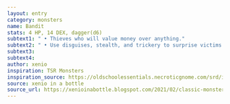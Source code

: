 ```yaml
---
layout: entry 
category: monsters
name: Bandit
stats: 4 HP, 14 DEX, dagger(d6)
subtext1: " • Thieves who will value money over anything."
subtext2: " • Use disguises, stealth, and trickery to surprise victims."
subtext3: 
subtext4: 
author: xenio
inspiration: TSR Monsters
inspiration_source: https://oldschoolessentials.necroticgnome.com/srd/index.php/Monster_Descriptions
source: xenio in a bottle
source_url: https://xenioinabottle.blogspot.com/2021/02/classic-monsters-for-cairnito-part-1.html
---
```

